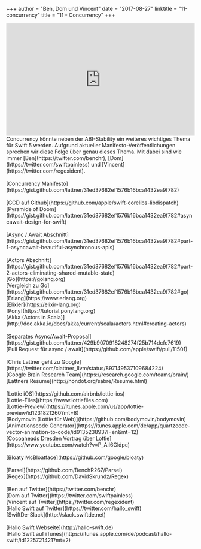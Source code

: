 +++
author = "Ben, Dom und Vincent"
date = "2017-08-27"
linktitle = "11-concurrency"
title = "11 - Concurrency"
+++

<iframe width="100%" height="300" scrolling="no" frameborder="no" src="https://w.soundcloud.com/player/?url=https%3A//api.soundcloud.com/tracks/339701910&amp;auto_play=false&amp;hide_related=true&amp;show_comments=true&amp;show_user=true&amp;show_reposts=false&amp;visual=true"></iframe>
<br>
Concurrency könnte neben der ABI-Stability ein weiteres wichtiges Thema für Swift 5 werden. Aufgrund aktueller Manifesto-Veröffentlichungen sprechen wir diese Folge über genau dieses Thema. Mit dabei sind wie immer [Ben](https://twitter.com/benchr), [Dom](https://twitter.com/swiftpainless) und [Vincent](https://twitter.com/regexident).
<br>
<br>
[Concurrency Manifesto](https://gist.github.com/lattner/31ed37682ef1576b16bca1432ea9f782)<br>
<br>
[GCD auf Github](https://github.com/apple/swift-corelibs-libdispatch)<br>
[Pyramide of Doom](https://gist.github.com/lattner/31ed37682ef1576b16bca1432ea9f782#asyncawait-design-for-swift)<br>
<br>
[Async / Await Abschnitt](https://gist.github.com/lattner/31ed37682ef1576b16bca1432ea9f782#part-1-asyncawait-beautiful-asynchronous-apis)<br>
<br>
[Actors Abschnitt](https://gist.github.com/lattner/31ed37682ef1576b16bca1432ea9f782#part-2-actors-eliminating-shared-mutable-state)<br>
[Go](https://golang.org)<br>
[Vergleich zu Go](https://gist.github.com/lattner/31ed37682ef1576b16bca1432ea9f782#go)<br>
[Erlang](https://www.erlang.org)<br>
[Elixier](https://elixir-lang.org)<br>
[Pony](https://tutorial.ponylang.org)<br>
[Akka (Actors in Scala)](http://doc.akka.io/docs/akka/current/scala/actors.html#creating-actors)<br>
<br>
[Separates Async/Await-Proposal](https://gist.github.com/lattner/429b9070918248274f25b714dcfc7619)<br>
[Pull Request für async / await](https://github.com/apple/swift/pull/11501)<br>
<br>
[Chris Lattner geht zu Google](https://twitter.com/clattner_llvm/status/897149537109684224)<br>
[Google Brain Research Team](https://research.google.com/teams/brain/)<br>
[Lattners Resume](http://nondot.org/sabre/Resume.html)<br>
<br>
[Lottie iOS](https://github.com/airbnb/lottie-ios)<br>
[Lottie-Files](https://www.lottiefiles.com)<br>
[Lottie-Preview](https://itunes.apple.com/us/app/lottie-preview/id1231821260?mt=8)<br>
[Bodymovin (Lottie für Web)](https://github.com/bodymovin/bodymovin)<br>
[Animationscode Generator](https://itunes.apple.com/de/app/quartzcode-vector-animation-to-code/id913523893?l=en&mt=12)<br>
[Cocoaheads Dresden Vortrag über Lottie](https://www.youtube.com/watch?v=P_AiI6Gldpc)<br>
<br>
[Bloaty McBloatface](https://github.com/google/bloaty)<br>
<br>
[Parsel](https://github.com/BenchR267/Parsel)<br>
[Regex](https://github.com/DavidSkrundz/Regex)<br>
<br>
[Ben auf Twitter](https://twitter.com/benchr)<br>
[Dom auf Twitter](https://twitter.com/swiftpainless)<br>
[Vincent auf Twitter](https://twitter.com/regexident)<br>
[Hallo Swift auf Twitter](https://twitter.com/hallo_swift)<br>
[SwiftDe-Slack](http://slack.swiftde.net)<br>
<br>
[Hallo Swift Webseite](http://hallo-swift.de)<br>
[Hallo Swift auf iTunes](https://itunes.apple.com/de/podcast/hallo-swift/id1225721421?mt=2)<br>
<br>
